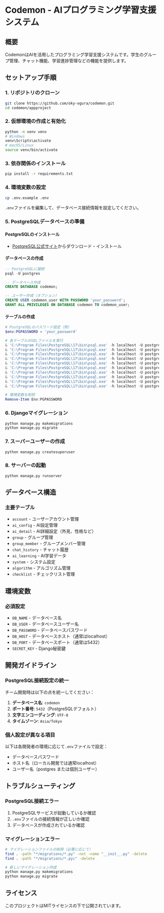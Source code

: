 # Codemon - AIプログラミング学習支援システム

## 概要
CodemonはAIを活用したプログラミング学習支援システムです。学生のグループ管理、チャット機能、学習進捗管理などの機能を提供します。

## セットアップ手順

### 1. リポジトリのクローン
```bash
git clone https://github.com/oky-ogura/codemon.git
cd codemon/appproject
```

### 2. 仮想環境の作成と有効化
```bash
python -m venv venv
# Windows
venv\Scripts\activate
# macOS/Linux
source venv/bin/activate
```

### 3. 依存関係のインストール
```bash
pip install -r requirements.txt
```

### 4. 環境変数の設定
```bash
cp .env.example .env
```
`.env`ファイルを編集して、データベース接続情報を設定してください。

### 5. PostgreSQLデータベースの準備

#### PostgreSQLのインストール
- [PostgreSQL公式サイト](https://www.postgresql.org/download/)からダウンロード・インストール

#### データベースの作成
```sql
-- PostgreSQLに接続
psql -U postgres

-- データベース作成
CREATE DATABASE codemon;

-- ユーザー作成（オプション）
CREATE USER codemon_user WITH PASSWORD 'your_password';
GRANT ALL PRIVILEGES ON DATABASE codemon TO codemon_user;
```

#### テーブルの作成
```powershell
# PostgreSQLのパスワード設定（例）
$env:PGPASSWORD = 'your_password'

# 各テーブルのSQLファイルを実行
& 'C:\Program Files\PostgreSQL\17\bin\psql.exe' -h localhost -U postgres -d codemon -f 'sql\create_account.sql'
& 'C:\Program Files\PostgreSQL\17\bin\psql.exe' -h localhost -U postgres -d codemon -f 'sql\create_ai_config.sql'
& 'C:\Program Files\PostgreSQL\17\bin\psql.exe' -h localhost -U postgres -d codemon -f 'sql\create_system.sql'
& 'C:\Program Files\PostgreSQL\17\bin\psql.exe' -h localhost -U postgres -d codemon -f 'sql\create_algorithm.sql'
& 'C:\Program Files\PostgreSQL\17\bin\psql.exe' -h localhost -U postgres -d codemon -f 'sql\create_checklist.sql'
& 'C:\Program Files\PostgreSQL\17\bin\psql.exe' -h localhost -U postgres -d codemon -f 'sql\create_group.sql'
& 'C:\Program Files\PostgreSQL\17\bin\psql.exe' -h localhost -U postgres -d codemon -f 'sql\create_group_member.sql'
& 'C:\Program Files\PostgreSQL\17\bin\psql.exe' -h localhost -U postgres -d codemon -f 'sql\create_chat_history.sql'
& 'C:\Program Files\PostgreSQL\17\bin\psql.exe' -h localhost -U postgres -d codemon -f 'sql\create_ai_learning.sql'
& 'C:\Program Files\PostgreSQL\17\bin\psql.exe' -h localhost -U postgres -d codemon -f 'sql\create_ai_detail.sql'

# 環境変数を削除
Remove-Item Env:PGPASSWORD
```

### 6. Djangoマイグレーション
```bash
python manage.py makemigrations
python manage.py migrate
```

### 7. スーパーユーザーの作成
```bash
python manage.py createsuperuser
```

### 8. サーバーの起動
```bash
python manage.py runserver
```

## データベース構造

### 主要テーブル
- `account` - ユーザーアカウント管理
- `ai_config` - AI設定管理
- `ai_detail` - AI詳細設定（外見、性格など）
- `group` - グループ管理
- `group_member` - グループメンバー管理
- `chat_history` - チャット履歴
- `ai_learning` - AI学習データ
- `system` - システム設定
- `algorithm` - アルゴリズム管理
- `checklist` - チェックリスト管理

## 環境変数

### 必須設定
- `DB_NAME` - データベース名
- `DB_USER` - データベースユーザー名
- `DB_PASSWORD` - データベースパスワード
- `DB_HOST` - データベースホスト（通常はlocalhost）
- `DB_PORT` - データベースポート（通常は5432）
- `SECRET_KEY` - Django秘密鍵

## 開発ガイドライン

### PostgreSQL接続設定の統一
チーム開発時は以下の点を統一してください：

1. **データベース名**: `codemon`
2. **ポート番号**: `5432`（PostgreSQLデフォルト）
3. **文字エンコーディング**: `UTF-8`
4. **タイムゾーン**: `Asia/Tokyo`

### 個人設定が異なる項目
以下は各開発者の環境に応じて`.env`ファイルで設定：

- データベースパスワード
- ホスト名（ローカル開発では通常localhost）
- ユーザー名（postgres または個別ユーザー）

## トラブルシューティング

### PostgreSQL接続エラー
1. PostgreSQLサービスが起動しているか確認
2. `.env`ファイルの接続情報が正しいか確認
3. データベースが作成されているか確認

### マイグレーションエラー
```bash
# マイグレーションファイルの削除（必要に応じて）
find . -path "*/migrations/*.py" -not -name "__init__.py" -delete
find . -path "*/migrations/*.pyc" -delete

# 新しいマイグレーション作成
python manage.py makemigrations
python manage.py migrate
```

## ライセンス
このプロジェクトはMITライセンスの下で公開されています。